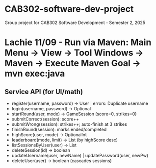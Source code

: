 # CAB302-software-dev-project
Group project for CAB302 Software Development - Semester 2, 2025
# Lachie 11/09 - Run via Maven: Main Menu -> View -> Tool Windows -> Maven -> Execute Maven Goal -> mvn exec:java



## Service API (for UI/math)
- register(username, password) -> User  | errors: Duplicate username
- login(username, password) -> Optional<User>
- startRound(user, mode) -> GameSession (score=0, strikes=0)
- submitCorrect(session): score++
- submitWrong(session): strikes++; auto-finish at 3 strikes
- finishRound(session): marks ended/completed
- highScore(user, mode) -> OptionalInt
- leaderboard(mode, limit) -> List<ScoreRow> (by highScore desc)
- listSessionsByUser(user) -> List<GameSession>
- deleteSession(id) -> boolean
- updateUsername(user, newName) | updatePassword(user, newPw)
- deleteUser(user) -> boolean (cascades sessions)